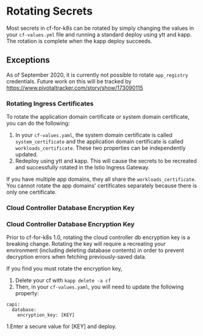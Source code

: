 # Rotating Secrets
Most secrets in cf-for-k8s can be rotated by simply changing the values in your `cf-values.yml` file and running a standard deploy using ytt and kapp. The rotation is complete when the kapp deploy succeeds.

## Exceptions
As of September 2020, it is currently not possible to rotate `app_registry` credentials. Future work on this will be tracked by https://www.pivotaltracker.com/story/show/173090115

### Rotating Ingress Certificates
To rotate the application domain certificate or system domain certificate, you
can do the following:

1. In your `cf-values.yaml`, the system domain certificate is called
`system_certificate` and the application domain certificate is called
`workloads_certificate`. These two properties can be independently updated.
2. Redeploy using ytt and kapp. This will cause the secrets to be recreated and
successfully rotated in the Istio Ingress Gateway.

If you have multiple app domains, they all share the `workloads_certificate`.
You cannot rotate the app domains' certificates separately because there is only
one certificate.


### Cloud Controller Database Encryption Key
### Cloud Controller Database Encryption Key

Prior to cf-for-k8s 1.0, rotating the cloud controller db encryption key is a breaking change. Rotating the key will 
require a recreating your environment (including deleting database contents) in order to prevent decryption errors when fetching
previously-saved data.

If you find you must rotate the encryption key, 

1. Delete your cf with `kapp delete -a cf`
1. Then, in your `cf-values.yaml`, you will need to update the following property:
```
capi:
  database:
    encryption_key: [KEY]
```
1.Enter a secure value for [KEY] and deploy. 
